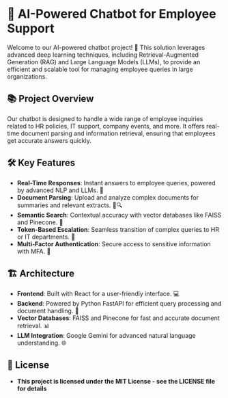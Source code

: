 # 🤖 AI-Powered Chatbot for Employee Support

Welcome to our AI-powered chatbot project! 🚀 This solution leverages advanced deep learning techniques, including Retrieval-Augmented Generation (RAG) and Large Language Models (LLMs), to provide an efficient and scalable tool for managing employee queries in large organizations.

## 📚 Project Overview

Our chatbot is designed to handle a wide range of employee inquiries related to HR policies, IT support, company events, and more. It offers real-time document parsing and information retrieval, ensuring that employees get accurate answers quickly.

## 🛠 Key Features

- **Real-Time Responses**: Instant answers to employee queries, powered by advanced NLP and LLMs. 🌟
- **Document Parsing**: Upload and analyze complex documents for summaries and relevant extracts. 📄🔍
- **Semantic Search**: Contextual accuracy with vector databases like FAISS and Pinecone. 🎯
- **Token-Based Escalation**: Seamless transition of complex queries to HR or IT departments. 🔄
- **Multi-Factor Authentication**: Secure access to sensitive information with MFA. 🔐

## 🏗 Architecture

- **Frontend**: Built with React for a user-friendly interface. 💻
- **Backend**: Powered by Python FastAPI for efficient query processing and document handling. 🐍
- **Vector Databases**: FAISS and Pinecone for fast and accurate document retrieval. 📊
- **LLM Integration**: Google Gemini for advanced natural language understanding. 🌐

## 📜 License
- **This project is licensed under the MIT License - see the LICENSE file for details**
